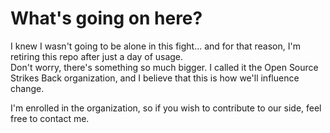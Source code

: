 # What's going on here?

I knew I wasn't going to be alone in this fight... and for that reason, I'm retiring this repo after just a day of usage.  
Don't worry, there's something so much bigger. I called it the Open Source Strikes Back organization, and I believe that this is how we'll influence change.

I'm enrolled in the organization, so if you wish to contribute to our side, feel free to contact me.
